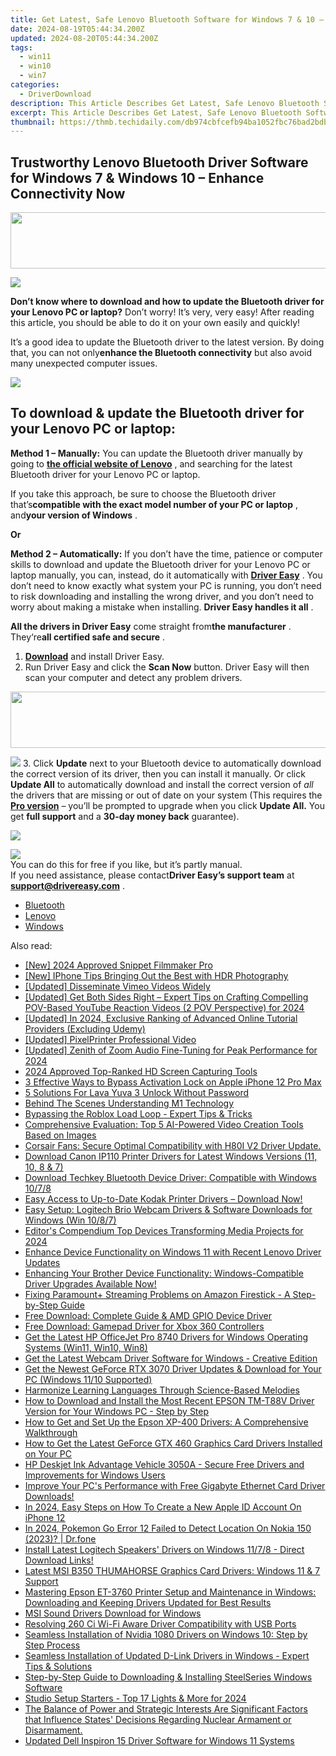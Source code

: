 ```yaml
---
title: Get Latest, Safe Lenovo Bluetooth Software for Windows 7 & 10 – Free Download Now!
date: 2024-08-19T05:44:34.200Z
updated: 2024-08-20T05:44:34.200Z
tags:
  - win11
  - win10
  - win7
categories:
  - DriverDownload
description: This Article Describes Get Latest, Safe Lenovo Bluetooth Software for Windows 7 & 10 – Free Download Now!
excerpt: This Article Describes Get Latest, Safe Lenovo Bluetooth Software for Windows 7 & 10 – Free Download Now!
thumbnail: https://thmb.techidaily.com/db974cbfcefb94ba1052fbc76bad2bdba052e08c158b7413567186237d98746f.jpg
---
```


## Trustworthy Lenovo Bluetooth Driver Software for Windows 7 & Windows 10 – Enhance Connectivity Now

<!-- affiliate ads begin -->
<a href="https://aligracehair.sjv.io/c/5597632/2087267/19272" target="_top" id="2087267"><img src="//a.impactradius-go.com/display-ad/19272-2087267" border="0" alt="" width="728" height="90"/></a><img height="0" width="0" src="https://imp.pxf.io/i/5597632/2087267/19272" style="position:absolute;visibility:hidden;" border="0" />
<!-- affiliate ads end -->
![](https://images.drivereasy.com/wp-content/uploads/2018/12/bluetooth.png)

 **Don’t know where to download and how to update the Bluetooth driver for your Lenovo PC or laptop?** Don’t worry! It’s very, very easy! After reading this article, you should be able to do it on your own easily and quickly!

 It’s a good idea to update the Bluetooth driver to the latest version. By doing that, you can not only**enhance the Bluetooth connectivity** but also avoid many unexpected computer issues.

<!-- affiliate ads begin -->
<a href="https://secure.2checkout.com/order/checkout.php?PRODS=4620780&QTY=1&AFFILIATE=108875&CART=1"><img src="https://secure.avangate.com/images/merchant/07dd4d5a72f5740ef0f035f201951476/728__90banner.jpg" border="0"></a>
<!-- affiliate ads end -->
## **To download & update the Bluetooth driver for your Lenovo PC or laptop:**

**Method 1 – Manually:**  You can update the Bluetooth driver manually by going to **[the official website of Lenovo](https://shop-links.co/link/?exclusive=1&publisher_slug=itechdaily19598&url=https%3A%2F%2Fwww.lenovo.com%2Fus%2Fen%2F)**  , and searching for the latest Bluetooth driver for your Lenovo PC or laptop.

 If you take this approach, be sure to choose the Bluetooth driver that’s**compatible with the exact model number of your PC or laptop** , and**your version of Windows** .

**Or**

**Method 2 – Automatically:**   If you don’t have the time, patience or computer skills to download and update the Bluetooth driver for your Lenovo PC or laptop manually, you can, instead, do it automatically with **[Driver Easy](https://tools.techidaily.com/drivereasy/download/)**  .  You don’t need to know exactly what system your PC is running, you don’t need to risk downloading and installing the wrong driver, and you don’t need to worry about making a mistake when installing. **Driver Easy handles it all** .

**All the drivers in Driver Easy** come straight from**the manufacturer** . They‘re**all certified safe and secure** .

1. **[Download](https://tools.techidaily.com/drivereasy/download/)**  and install Driver Easy.
2. Run Driver Easy and click the **Scan Now**  button. Driver Easy will then scan your computer and detect any problem drivers.  
<!-- affiliate ads begin -->
<a href="https://newchic.sjv.io/c/5597632/1659704/14420" target="_top" id="1659704"><img src="//a.impactradius-go.com/display-ad/14420-1659704" border="0" alt="" width="728" height="90"/></a><img height="0" width="0" src="https://imp.pxf.io/i/5597632/1659704/14420" style="position:absolute;visibility:hidden;" border="0" />
<!-- affiliate ads end -->
![](https://images.drivereasy.com/wp-content/uploads/2018/12/Snap819.png)
3. Click **Update**  next to your Bluetooth device to automatically download the correct version of its driver, then you can install it manually. Or click **Update All**  to automatically download and install the correct version of _all_  the drivers that are missing or out of date on your system (This requires the **[Pro version](https://tools.techidaily.com/drivereasy/download/)**  – you’ll be prompted to upgrade when you click **Update All.** You get **full support**  and a **30-day money back**  guarantee).  
<!-- affiliate ads begin -->
<a href="https://store.nero.com/order/checkout.php?PRODS=22889392&QTY=1&AFFILIATE=108875&CART=1"><img src="http://webstatic.nero.com/nero2015-com-wAssets/img/affiliate/media/banner728-90eng.jpg" border="0"></a>
<!-- affiliate ads end -->
![](https://images.drivereasy.com/wp-content/uploads/2018/12/Snap820.png)  
 You can do this for free if you like, but it’s partly manual.  
 If you need assistance, please contact**Driver Easy’s support team** at **[support@drivereasy.com](https://tools.techidaily.com/drivereasy/download/)**  .

* [Bluetooth](https://tools.techidaily.com/drivereasy/download/)
* [Lenovo](https://tools.techidaily.com/drivereasy/download/)
* [Windows](https://tools.techidaily.com/drivereasy/download/)

<ins class="adsbygoogle"
     style="display:block"
     data-ad-format="autorelaxed"
     data-ad-client="ca-pub-7571918770474297"
     data-ad-slot="1223367746"></ins>



<ins class="adsbygoogle"
     style="display:block"
     data-ad-client="ca-pub-7571918770474297"
     data-ad-slot="8358498916"
     data-ad-format="auto"
     data-full-width-responsive="true"></ins>

<span class="atpl-alsoreadstyle">Also read:</span>
<div><ul>
<li><a href="https://youtube-lab.techidaily.com/024-approved-snippet-filmmaker-pro/"><u>[New] 2024 Approved  Snippet Filmmaker Pro</u></a></li>
<li><a href="https://extra-approaches.techidaily.com/new-iphone-tips-bringing-out-the-best-with-hdr-photography/"><u>[New] IPhone Tips  Bringing Out the Best with HDR Photography</u></a></li>
<li><a href="https://vimeo-videos.techidaily.com/updated-disseminate-vimeo-videos-widely/"><u>[Updated] Disseminate Vimeo Videos Widely</u></a></li>
<li><a href="https://eaxpv-info.techidaily.com/updated-get-both-sides-right-expert-tips-on-crafting-compelling-pov-based-youtube-reaction-videos-2-pov-perspective-for-2024/"><u>[Updated] Get Both Sides Right – Expert Tips on Crafting Compelling POV-Based YouTube Reaction Videos (2 POV Perspective) for 2024</u></a></li>
<li><a href="https://visual-screen-recording.techidaily.com/updated-in-2024-exclusive-ranking-of-advanced-online-tutorial-providers-excluding-udemy/"><u>[Updated] In 2024, Exclusive Ranking of Advanced Online Tutorial Providers (Excluding Udemy)</u></a></li>
<li><a href="https://screen-activity-recording.techidaily.com/updated-pixelprinter-professional-video/"><u>[Updated] PixelPrinter Professional Video</u></a></li>
<li><a href="https://digital-screen-recording.techidaily.com/updated-zenith-of-zoom-audio-fine-tuning-for-peak-performance-for-2024/"><u>[Updated] Zenith of Zoom Audio  Fine-Tuning for Peak Performance for 2024</u></a></li>
<li><a href="https://screen-mirroring-recording.techidaily.com/2024-approved-top-ranked-hd-screen-capturing-tools/"><u>2024 Approved  Top-Ranked HD Screen Capturing Tools</u></a></li>
<li><a href="https://activate-lock.techidaily.com/3-effective-ways-to-bypass-activation-lock-on-apple-iphone-12-pro-max-by-drfone-ios/"><u>3 Effective Ways to Bypass Activation Lock on Apple iPhone 12 Pro Max</u></a></li>
<li><a href="https://android-unlock.techidaily.com/5-solutions-for-lava-yuva-3-unlock-without-password-by-drfone-android/"><u>5 Solutions For Lava Yuva 3 Unlock Without Password</u></a></li>
<li><a href="https://extra-tips.techidaily.com/behind-the-scenes-understanding-m1-technology/"><u>Behind The Scenes  Understanding M1 Technology</u></a></li>
<li><a href="https://win-blog.techidaily.com/bypassing-the-roblox-load-loop-expert-tips-and-tricks/"><u>Bypassing the Roblox Load Loop - Expert Tips & Tricks</u></a></li>
<li><a href="https://app-tips.techidaily.com/comprehensive-evaluation-top-5-ai-powered-video-creation-tools-based-on-images/"><u>Comprehensive Evaluation: Top 5 AI-Powered Video Creation Tools Based on Images</u></a></li>
<li><a href="https://hardware-updates.techidaily.com/corsair-fans-secure-optimal-compatibility-with-h80i-v2-driver-update/"><u>Corsair Fans: Secure Optimal Compatibility with H80I V2 Driver Update.</u></a></li>
<li><a href="https://hardware-updates.techidaily.com/download-canon-ip110-printer-drivers-for-latest-windows-versions-11-10-8-and-7/"><u>Download Canon IP110 Printer Drivers for Latest Windows Versions (11, 10, 8 & 7)</u></a></li>
<li><a href="https://hardware-updates.techidaily.com/download-techkey-bluetooth-device-driver-compatible-with-windows-1078/"><u>Download Techkey Bluetooth Device Driver: Compatible with Windows 10/7/8</u></a></li>
<li><a href="https://hardware-updates.techidaily.com/easy-access-to-up-to-date-kodak-printer-drivers-download-now/"><u>Easy Access to Up-to-Date Kodak Printer Drivers – Download Now!</u></a></li>
<li><a href="https://hardware-updates.techidaily.com/easy-setup-logitech-brio-webcam-drivers-and-software-downloads-for-windows-win-1087/"><u>Easy Setup: Logitech Brio Webcam Drivers & Software Downloads for Windows (Win 10/8/7)</u></a></li>
<li><a href="https://youtube-sure.techidaily.com/rs-compendium-top-devices-transforming-media-projects-for-2024/"><u>Editor's Compendium  Top Devices Transforming Media Projects for 2024</u></a></li>
<li><a href="https://hardware-updates.techidaily.com/enhance-device-functionality-on-windows-11-with-recent-lenovo-driver-updates/"><u>Enhance Device Functionality on Windows 11 with Recent Lenovo Driver Updates</u></a></li>
<li><a href="https://hardware-updates.techidaily.com/enhancing-your-brother-device-functionality-windows-compatible-driver-upgrades-available-now/"><u>Enhancing Your Brother Device Functionality: Windows-Compatible Driver Upgrades Available Now!</u></a></li>
<li><a href="https://tech-recovery.techidaily.com/fixing-paramountplus-streaming-problems-on-amazon-firestick-a-step-by-step-guide/"><u>Fixing Paramount+ Streaming Problems on Amazon Firestick - A Step-by-Step Guide</u></a></li>
<li><a href="https://hardware-updates.techidaily.com/free-download-complete-guide-and-amd-gpio-device-driver/"><u>Free Download: Complete Guide & AMD GPIO Device Driver</u></a></li>
<li><a href="https://hardware-updates.techidaily.com/free-download-gamepad-driver-for-xbox-360-controllers/"><u>Free Download: Gamepad Driver for Xbox 360 Controllers</u></a></li>
<li><a href="https://hardware-updates.techidaily.com/get-the-latest-hp-officejet-pro-8740-drivers-for-windows-operating-systems-win11-win10-win8/"><u>Get the Latest HP OfficeJet Pro 8740 Drivers for Windows Operating Systems (Win11, Win10, Win8)</u></a></li>
<li><a href="https://hardware-updates.techidaily.com/get-the-latest-webcam-driver-software-for-windows-creative-edition/"><u>Get the Latest Webcam Driver Software for Windows - Creative Edition</u></a></li>
<li><a href="https://hardware-updates.techidaily.com/get-the-newest-geforce-rtx-3070-driver-updates-and-download-for-your-pc-windows-1110-supported/"><u>Get the Newest GeForce RTX 3070 Driver Updates & Download for Your PC (Windows 11/10 Supported)</u></a></li>
<li><a href="https://mondly-stories.techidaily.com/harmonize-learning-languages-through-science-based-melodies/"><u>Harmonize Learning Languages Through Science-Based Melodies</u></a></li>
<li><a href="https://hardware-updates.techidaily.com/how-to-download-and-install-the-most-recent-epson-tm-t88v-driver-version-for-your-windows-pc-step-by-step/"><u>How to Download and Install the Most Recent EPSON TM-T88V Driver Version for Your Windows PC - Step by Step</u></a></li>
<li><a href="https://hardware-updates.techidaily.com/how-to-get-and-set-up-the-epson-xp-400-drivers-a-comprehensive-walkthrough/"><u>How to Get and Set Up the Epson XP-400 Drivers: A Comprehensive Walkthrough</u></a></li>
<li><a href="https://hardware-updates.techidaily.com/how-to-get-the-latest-geforce-gtx-460-graphics-card-drivers-installed-on-your-pc/"><u>How to Get the Latest GeForce GTX 460 Graphics Card Drivers Installed on Your PC</u></a></li>
<li><a href="https://hardware-updates.techidaily.com/hp-deskjet-ink-advantage-vehicle-3050a-secure-free-drivers-and-improvements-for-windows-users/"><u>HP Deskjet Ink Advantage Vehicle 3050A - Secure Free Drivers and Improvements for Windows Users</u></a></li>
<li><a href="https://hardware-updates.techidaily.com/improve-your-pcs-performance-with-free-gigabyte-ethernet-card-driver-downloads/"><u>Improve Your PC's Performance with Free Gigabyte Ethernet Card Driver Downloads!</u></a></li>
<li><a href="https://ios-unlock.techidaily.com/in-2024-easy-steps-on-how-to-create-a-new-apple-id-account-on-iphone-12-by-drfone-ios/"><u>In 2024, Easy Steps on How To Create a New Apple ID Account On iPhone 12</u></a></li>
<li><a href="https://android-pokemon-go.techidaily.com/in-2024-pokemon-go-error-12-failed-to-detect-location-on-nokia-150-2023-drfone-by-drfone-virtual-android/"><u>In 2024, Pokemon Go Error 12 Failed to Detect Location On Nokia 150 (2023)? | Dr.fone</u></a></li>
<li><a href="https://hardware-updates.techidaily.com/1722977166985-install-latest-logitech-speakers-drivers-on-windows-1178-direct-download-links/"><u>Install Latest Logitech Speakers' Drivers on Windows 11/7/8 - Direct Download Links!</u></a></li>
<li><a href="https://hardware-updates.techidaily.com/latest-msi-b350-thumahorse-graphics-card-drivers-windows-11-and-7-support/"><u>Latest MSI B350 THUMAHORSE Graphics Card Drivers: Windows 11 & 7 Support</u></a></li>
<li><a href="https://hardware-updates.techidaily.com/mastering-epson-et-3760-printer-setup-and-maintenance-in-windows-downloading-and-keeping-drivers-updated-for-best-results/"><u>Mastering Epson ET-3760 Printer Setup and Maintenance in Windows: Downloading and Keeping Drivers Updated for Best Results</u></a></li>
<li><a href="https://hardware-updates.techidaily.com/msi-sound-drivers-download-for-windows/"><u>MSI Sound Drivers Download for Windows</u></a></li>
<li><a href="https://hardware-updates.techidaily.com/resolving-260-ci-wi-fi-aware-driver-compatibility-with-usb-ports/"><u>Resolving 260 Ci Wi-Fi Aware Driver Compatibility with USB Ports</u></a></li>
<li><a href="https://hardware-updates.techidaily.com/seamless-installation-of-nvidia-1080-drivers-on-windows-10-step-by-step-process/"><u>Seamless Installation of Nvidia 1080 Drivers on Windows 10: Step by Step Process</u></a></li>
<li><a href="https://hardware-updates.techidaily.com/seamless-installation-of-updated-d-link-drivers-in-windows-expert-tips-and-solutions/"><u>Seamless Installation of Updated D-Link Drivers in Windows - Expert Tips & Solutions</u></a></li>
<li><a href="https://hardware-updates.techidaily.com/step-by-step-guide-to-downloading-and-installing-steelseries-windows-software/"><u>Step-by-Step Guide to Downloading & Installing SteelSeries Windows Software</u></a></li>
<li><a href="https://facebook-video-footage.techidaily.com/studio-setup-starters-top-17-lights-and-more-for-2024/"><u>Studio Setup Starters - Top 17 Lights & More for 2024</u></a></li>
<li><a href="https://hardware-updates.techidaily.com/1722972442453-the-balance-of-power-and-strategic-interests-are-significant-factors-that-influence-states-decisions-regarding-nuclear-armament-or-disarmament/"><u>The Balance of Power and Strategic Interests Are Significant Factors that Influence States' Decisions Regarding Nuclear Armament or Disarmament.</u></a></li>
<li><a href="https://hardware-updates.techidaily.com/updated-dell-inspiron-15-driver-software-for-windows-11-systems/"><u>Updated Dell Inspiron 15 Driver Software for Windows 11 Systems</u></a></li>
</ul></div>
